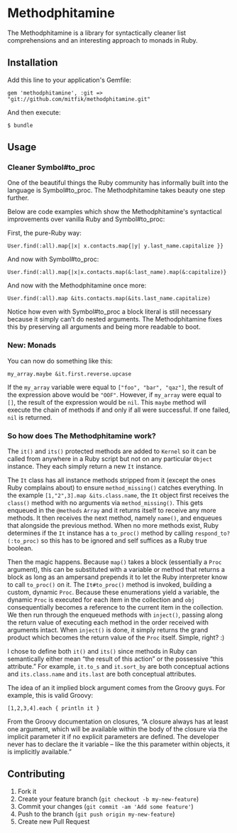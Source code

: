 # Methodphitamine

The Methodphitamine is a library for syntactically cleaner list comprehensions and an interesting approach to monads in Ruby.


## Installation

Add this line to your application's Gemfile:

    gem 'methodphitamine', :git => "git://github.com/mitfik/methodphitamine.git"

And then execute:

    $ bundle

## Usage

### Cleaner Symbol#to_proc

One of the beautiful things the Ruby community has informally built into the language is Symbol#to_proc. The Methodphitamine takes beauty one step further.

Below are code examples which show the Methodphitamine's syntactical improvements over vanilla Ruby and Symbol#to_proc:

First, the pure-Ruby way:

    User.find(:all).map{|x| x.contacts.map{|y| y.last_name.capitalize }}

And now with Symbol#to_proc:

    User.find(:all).map{|x|x.contacts.map(&:last_name).map(&:capitalize)}

And now with the Methodphitamine once more:

    User.find(:all).map &its.contacts.map(&its.last_name.capitalize)

Notice how even with Symbol#to_proc a block literal is still necessary because it simply can’t do nested arguments. The Methodphitamine fixes this by preserving all arguments and being more readable to boot.

### New: Monads

You can now do something like this:

    my_array.maybe &it.first.reverse.upcase

If the `my_array` variable were equal to `["foo", "bar", "qaz"]`, the result of the expression above would be `"OOF"`. However, if `my_array` were equal to `[]`, the result of the expression would be `nil`. This `maybe` method will execute the chain of methods if and only if all were successful. If one failed, `nil` is returned.

### So how does The Methodphitamine work?

The `it()` and `its()` protected methods are added to `Kernel` so it can be called from anywhere in a Ruby script but not on any particular `Object` instance. They each simply return a new `It` instance.

The `It` class has all instance methods stripped from it (except the ones Ruby complains about) to ensure `method_missing()` catches everything. In the example `[1,"2",3].map &its.class.name`, the `It` object first receives the `class()` method with no arguments via `method_missing()`. This gets enqueued in the `@methods` `Array` and it returns itself to receive any more methods. It then receives the next method, namely `name()`, and enqueues that alongside the previous method. When no more methods exist, Ruby determines if the `It` instance has a `to_proc()` method by calling `respond_to?(:to_proc)` so this has to be ignored and self suffices as a Ruby true boolean.

Then the magic happens. Because `map()` takes a block (essentially a `Proc` argument), this can be substituted with a variable or method that returns a block as long as an ampersand prepends it to let the Ruby interpreter know to call `to_proc()` on it. The `It#to_proc()` method is invoked, building a custom, dynamic `Proc`. Because these enumerations yield a variable, the dynamic `Proc` is executed for each item in the collection and `obj` consequentially becomes a reference to the current item in the collection. We then run through the enqueued methods with `inject()`, passing along the return value of executing each method in the order received with arguments intact. When `inject()` is done, it simply returns the grand product which becomes the return value of the `Proc` itself. Simple, right? :)

I chose to define both `it()` and `its()` since methods in Ruby can semantically either mean “the result of this action” or the possessive “this attribute.” For example, `it.to_s` and `it.sort_by` are both conceptual actions and `its.class.name` and `its.last` are both conceptual attributes.

The idea of an it implied block argument comes from the Groovy guys. For example, this is valid Groovy:

    [1,2,3,4].each { println it }

From the Groovy documentation on closures, “A closure always has at least one argument, which will be available within the body of the closure via the implicit parameter it if no explicit parameters are defined. The developer never has to declare the it variable – like the this parameter within objects, it is implicitly available.”

## Contributing

1. Fork it
2. Create your feature branch (`git checkout -b my-new-feature`)
3. Commit your changes (`git commit -am 'Add some feature'`)
4. Push to the branch (`git push origin my-new-feature`)
5. Create new Pull Request
